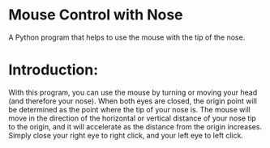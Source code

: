 # Mouse Control with Nose
A Python program that helps to use the mouse with the tip of the nose.

# Introduction:
With this program, you can use the mouse by turning or moving your head (and therefore your nose).
When both eyes are closed, the origin point will be determined as the point where the tip of your nose is.
The mouse will move in the direction of the horizontal or vertical distance of your nose tip to the origin, and it will accelerate as the distance from the origin increases.
Simply close your right eye to right click, and your left eye to left click.
